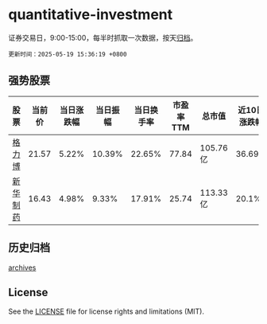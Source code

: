 # quantitative-investment

证券交易日，9:00-15:00，每半时抓取一次数据，按天[归档](archives)。

`更新时间：2025-05-19 15:36:19 +0800`

## 强势股票

|股票|当前价|当日涨跌幅|当日振幅|当日换手率|市盈率TTM|总市值|近10日涨跌幅|
|----|----|----|----|----|----|----|----|
|[格力博](https://xueqiu.com/S/SZ301260)|21.57|5.22%|10.39%|22.65%|77.84|105.76亿|36.69%|
|[新华制药](https://xueqiu.com/S/SZ000756)|16.43|4.98%|9.33%|17.91%|25.74|113.33亿|20.1%|

## 历史归档

[archives](archives)

## License

See the [LICENSE](LICENSE) file for license rights and limitations (MIT).